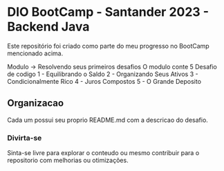 # DIO BootCamp - Santander 2023 - Backend Java

Este repositório foi criado como parte do meu progresso no BootCamp mencionado acima.

Modulo -> Resolvendo seus primeiros desafios
O modulo conte 5 Desafio de codigo
    1 - Equilibrando o Saldo
    2 - Organizando Seus Ativos
    3 - Condicionalmente Rico
    4 - Juros Compostos
    5 - O Grande Deposito
    
## Organizacao

Cada um possui seu proprio README.md com a descricao do desafio.


### Divirta-se

Sinta-se livre para explorar o conteudo ou mesmo contribuir para o repositorio com melhorias ou otimizações. 

